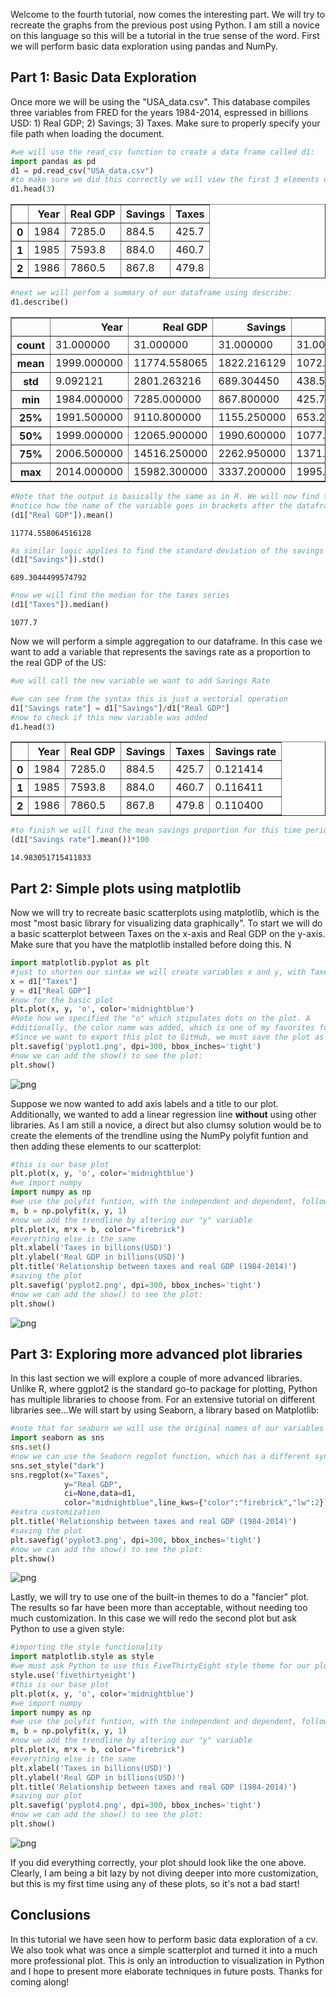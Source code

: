 Welcome to the fourth tutorial, now comes the interesting part. We will try to recreate the graphs from the previous post using Python. I am still a novice on this language so this will be a tutorial in the true sense of the word. First we will perform basic data exploration using pandas and NumPy. 

## Part 1: Basic Data Exploration

Once more we will be using the "USA_data.csv". This database compiles three variables from FRED for the years 1984-2014, espressed in billions USD: 1) Real GDP; 2) Savings; 3) Taxes. Make sure to properly specify your file path when loading the document. 


```python
#we will use the read_csv function to create a data frame called d1:
import pandas as pd
d1 = pd.read_csv("USA_data.csv")
#to make sure we did this correctly we will view the first 3 elements of d1:
d1.head(3)
```




<div>
<style scoped>
    .dataframe tbody tr th:only-of-type {
        vertical-align: middle;
    }

    .dataframe tbody tr th {
        vertical-align: top;
    }

    .dataframe thead th {
        text-align: right;
    }
</style>
<table border="1" class="dataframe">
  <thead>
    <tr style="text-align: right;">
      <th></th>
      <th>Year</th>
      <th>Real GDP</th>
      <th>Savings</th>
      <th>Taxes</th>
    </tr>
  </thead>
  <tbody>
    <tr>
      <th>0</th>
      <td>1984</td>
      <td>7285.0</td>
      <td>884.5</td>
      <td>425.7</td>
    </tr>
    <tr>
      <th>1</th>
      <td>1985</td>
      <td>7593.8</td>
      <td>884.0</td>
      <td>460.7</td>
    </tr>
    <tr>
      <th>2</th>
      <td>1986</td>
      <td>7860.5</td>
      <td>867.8</td>
      <td>479.8</td>
    </tr>
  </tbody>
</table>
</div>




```python
#next we will perfom a summary of our dataframe using describe:
d1.describe()
```




<div>
<style scoped>
    .dataframe tbody tr th:only-of-type {
        vertical-align: middle;
    }

    .dataframe tbody tr th {
        vertical-align: top;
    }

    .dataframe thead th {
        text-align: right;
    }
</style>
<table border="1" class="dataframe">
  <thead>
    <tr style="text-align: right;">
      <th></th>
      <th>Year</th>
      <th>Real GDP</th>
      <th>Savings</th>
      <th>Taxes</th>
    </tr>
  </thead>
  <tbody>
    <tr>
      <th>count</th>
      <td>31.000000</td>
      <td>31.000000</td>
      <td>31.000000</td>
      <td>31.000000</td>
    </tr>
    <tr>
      <th>mean</th>
      <td>1999.000000</td>
      <td>11774.558065</td>
      <td>1822.216129</td>
      <td>1072.290323</td>
    </tr>
    <tr>
      <th>std</th>
      <td>9.092121</td>
      <td>2801.263216</td>
      <td>689.304450</td>
      <td>438.506032</td>
    </tr>
    <tr>
      <th>min</th>
      <td>1984.000000</td>
      <td>7285.000000</td>
      <td>867.800000</td>
      <td>425.700000</td>
    </tr>
    <tr>
      <th>25%</th>
      <td>1991.500000</td>
      <td>9110.800000</td>
      <td>1155.250000</td>
      <td>653.200000</td>
    </tr>
    <tr>
      <th>50%</th>
      <td>1999.000000</td>
      <td>12065.900000</td>
      <td>1990.600000</td>
      <td>1077.700000</td>
    </tr>
    <tr>
      <th>75%</th>
      <td>2006.500000</td>
      <td>14516.250000</td>
      <td>2262.950000</td>
      <td>1371.000000</td>
    </tr>
    <tr>
      <th>max</th>
      <td>2014.000000</td>
      <td>15982.300000</td>
      <td>3337.200000</td>
      <td>1995.000000</td>
    </tr>
  </tbody>
</table>
</div>




```python
#Note that the output is basically the same as in R. We will now find the mean of just Real GDP 
#notice how the name of the variable goes in brackets after the dataframe d1
(d1["Real GDP"]).mean()
```




    11774.558064516128




```python
#a similar logic applies to find the standard deviation of the savings
(d1["Savings"]).std()
```




    689.3044499574792




```python
#now we will find the median for the taxes series
(d1["Taxes"]).median()
```




    1077.7



Now we will perform a simple aggregation to our dataframe. In this case we want to add a variable that represents the savings rate as a proportion to the real GDP of the US:


```python
#we will call the new variable we want to add Savings Rate 
```


```python
#we can see from the syntax this is just a vectorial operation
d1["Savings rate"] = d1["Savings"]/d1["Real GDP"]
#now to check if this new variable was added 
d1.head(3)
```




<div>
<style scoped>
    .dataframe tbody tr th:only-of-type {
        vertical-align: middle;
    }

    .dataframe tbody tr th {
        vertical-align: top;
    }

    .dataframe thead th {
        text-align: right;
    }
</style>
<table border="1" class="dataframe">
  <thead>
    <tr style="text-align: right;">
      <th></th>
      <th>Year</th>
      <th>Real GDP</th>
      <th>Savings</th>
      <th>Taxes</th>
      <th>Savings rate</th>
    </tr>
  </thead>
  <tbody>
    <tr>
      <th>0</th>
      <td>1984</td>
      <td>7285.0</td>
      <td>884.5</td>
      <td>425.7</td>
      <td>0.121414</td>
    </tr>
    <tr>
      <th>1</th>
      <td>1985</td>
      <td>7593.8</td>
      <td>884.0</td>
      <td>460.7</td>
      <td>0.116411</td>
    </tr>
    <tr>
      <th>2</th>
      <td>1986</td>
      <td>7860.5</td>
      <td>867.8</td>
      <td>479.8</td>
      <td>0.110400</td>
    </tr>
  </tbody>
</table>
</div>




```python
#to finish we will find the mean savings proportion for this time period:
(d1["Savings rate"].mean())*100
```




    14.983051715411833



## Part 2: Simple plots using matplotlib

Now we will try to recreate basic scatterplots using matplotlib, which is the most "most basic library for visualizing data graphically". To start we will do a basic scatterplot between Taxes on the x-axis and Real GDP on the y-axis. Make sure that you have the matplotlib installed before doing this. N 


```python
import matplotlib.pyplot as plt
#just to shorten our sintax we will create variables x and y, with Taxes and Real GDP respectively:
x = d1["Taxes"]
y = d1["Real GDP"]
#now for the basic plot
plt.plot(x, y, 'o', color='midnightblue')
#Note how we specified the "o" which stipulates dots on the plot. A
#dditionally, the color name was added, which is one of my favorites for plots if you recall the previous post.
#Since we want to export this plot to GitHub, we must save the plot as a png file:
plt.savefig('pyplot1.png', dpi=300, bbox_inches='tight')
#now we can add the show() to see the plot:
plt.show()
```


    
![png](2020-10-02_files/2020-10-02_12_0.png)
    


Suppose we now wanted to add axis labels and a title to our plot. Additionally, we wanted to add a linear regression line **without** using other libraries. As I am still a novice, a direct but also clumsy solution would be to create the elements of the trendline using the NumPy polyfit funtion and then adding these elements to our scatterplot:


```python
#this is our base plot 
plt.plot(x, y, 'o', color='midnightblue')
#we import numpy
import numpy as np
#we use the polyfit funtion, with the independent and dependent, followed by the order of the polynomial
m, b = np.polyfit(x, y, 1)
#now we add the trendline by altering our "y" variable
plt.plot(x, m*x + b, color="firebrick")
#everything else is the same 
plt.xlabel('Taxes in billions(USD)')
plt.ylabel('Real GDP in billions(USD)')
plt.title('Relationship between taxes and real GDP (1984-2014)')
#saving the plot 
plt.savefig('pyplot2.png', dpi=300, bbox_inches='tight')
#now we can add the show() to see the plot:
plt.show()
```


    
![png](2020-10-02_files/2020-10-02_14_0.png)
    


## Part 3: Exploring more advanced plot libraries
In this last section we will explore a couple of more advanced libraries. Unlike R, where ggplot2 is the standard go-to package for plotting, Python has multiple libraries to choose from. For an extensive tutorial on different libraries see...We will start by using Seaborn, a library based on Matplotlib:


```python
#note that for seaborn we will use the original names of our variables so that they are not interpreted as arguments
import seaborn as sns
sns.set()
#now we can use the Seaborn regplot function, which has a different syntax than before
sns.set_style("dark")
sns.regplot(x="Taxes",
            y="Real GDP", 
            ci=None,data=d1,
            color="midnightblue",line_kws={"color":"firebrick","lw":2})
#extra customization
plt.title('Relationship between taxes and real GDP (1984-2014)')
#saving the plot 
plt.savefig('pyplot3.png', dpi=300, bbox_inches='tight')
#now we can add the show() to see the plot:
plt.show()
```


    
![png](2020-10-02_files/2020-10-02_16_0.png)
    


Lastly, we will try to use one of the built-in themes to do a "fancier" plot. The results so far have been more than acceptable, without needing too much customization. In this case we will redo the second plot but ask Python to use a given style:


```python
#importing the style functionality
import matplotlib.style as style
#we must ask Python to use this FiveThirtyEight style theme for our plot 
style.use('fivethirtyeight')
#this is our base plot 
plt.plot(x, y, 'o', color='midnightblue')
#we import numpy
import numpy as np
#we use the polyfit funtion, with the independent and dependent, followed by the order of the polynomial
m, b = np.polyfit(x, y, 1)
#now we add the trendline by altering our "y" variable
plt.plot(x, m*x + b, color="firebrick")
#everything else is the same 
plt.xlabel('Taxes in billions(USD)')
plt.ylabel('Real GDP in billions(USD)')
plt.title('Relationship between taxes and real GDP (1984-2014)')
#saving our plot
plt.savefig('pyplot4.png', dpi=300, bbox_inches='tight')
#now we can add the show() to see the plot:
plt.show()
```


    
![png](2020-10-02_files/2020-10-02_18_0.png)
    


If you did everything correctly, your plot should look like the one above. Clearly, I am being a bit lazy by not diving deeper into more customization, but this is my first time using any of these plots, so it's not a bad start!

## Conclusions
In this tutorial we have seen how to perform basic data exploration of a cv. We also took what was once a simple scatterplot and turned it into a much more professional plot. This is only an introduction to visualization in Python and I hope to present more elaborate techniques in future posts. Thanks for coming along!
